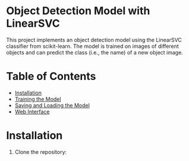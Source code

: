 
# Object Detection Model with LinearSVC

This project implements an object detection model using the LinearSVC classifier from scikit-learn.
The model is trained on images of different objects and can predict the class (i.e., the name) of a new object image.

# Table of Contents
- [Installation](Installation)
- [Training the Model](Training-the-Model)
- [Saving and Loading the Model](Saving-and-Loading-the-Model)
- [Web Interface](Web-Interface)

# Installation
1. Clone the repository:
```bash git@github.com:alimourii/ObjectsClassifier.git
